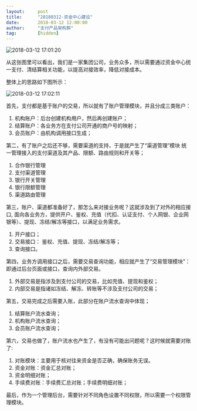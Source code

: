 ```yaml
---  
layout:     post   
title:      "20180312-资金中心建设"  
date:       2018-03-12 12:00:00  
author:     "支付产品架构群"  
tag:		[hidden]   
--- 
```



   
![2018-03-12 17:01:20](http://static.cocolian.cn/img/201803/20180312_170120.png) 
      
从这张图里可以看出，我们是一家集团公司，业务众多，所以需要通过资金中心统一支付、清结算相关功能，以提高对接效率，降低对接成本。  
   
整体上的思路如下图所示：  

![2018-03-12 17:02:11](http://static.cocolian.cn/img/201803/20180312_170211.png) 
   
首先，支付都是基于账户的交易，所以就有了账户管理模块，并且分成三类账户： 
1. 机构账户：后台创建机构用户，然后再创建账户；   
2. 结算账户：各业务方在支付公司开通的商户号的映射；   
3. 会员账户：由机构调用接口生成；  
      
第二，有了账户之后还不够，需要渠道的支持，于是就产生了“渠道管理”模块 统一管理接入的支付渠道及其产品、限额、路由规则和开关等；   
1. 合作银行管理  
2. 支付渠道管理   
3. 银行开关管理  
4. 银行限额管理
5. 渠道路由管理  

   
第三，账户、渠道都准备好了，那怎么来对接业务呢？这就涉及到了对外的相应接口, 面向各业务方，提供开户、鉴权、充值（代扣、认证支付、个人网银、企业网银等）、提现、冻结/解冻等接口，以满足业务需求。   
1. 开户接口；  
2. 交易接口： 鉴权、充值、提现、冻结/解冻等；   
3. 查询接口。  
   
第四，业务方调用接口之后，需要交易查询功能，相应就产生了“交易管理模块”： 即通过后台页面或接口，查询内外部交易。   
1. 外部交易是指涉及到支付公司的交易，比如充值、提现和鉴权；  
2. 内部交易是指诸如冻结、解冻、转账等不涉及支付公司的交易；  
      
第五，交易完成之后需要入账，此部分在账户流水查询中体现；   
1. 结算账户流水查询；  
2. 机构账户流水查询；  
3. 会员账户流水查询；  
     
第六，交易也做了，账户流水也产生了，有没有可能出问题呢？这时候就需要对账了:   
1. 对账模块：主要用于核对往来资金是否正确，确保账务无误。  
2. 资金对账：资金汇总对账；  
3. 资金明细对账；   
4. 手续费对账：手续费汇总对账；手续费明细对账；  
   
  
最后，作为一个管理后台，需要针对不同角色设置不同权限，所以需要一个权限管理模块。  
